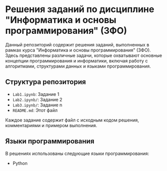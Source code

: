 # Решения заданий по дисциплине "Информатика и основы программирования" (ЗФО)

Данный репозиторий содержит решения заданий, выполненных в рамках курса "Информатика и основы программирования" (ЗФО). Здесь представлены различные задачи, которые охватывают основные концепции программирования и информатики, включая работу с алгоритмами, структурами данных и языками программирования.

## Структура репозитория

- `Lab1.ipynb`: Задание 1
- `Lab2.ipynb/`: Задание 2
- `Lab3.ipynb/`: Задание n
- `README.md`: Этот файл

Каждое задание содержит файл с исходным кодом решения, комментариями и примером выполнения.

## Языки программирования

В решениях использованы следующие языки программирования:
- Python
